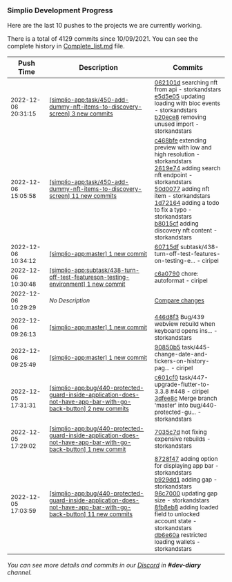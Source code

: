 
### Simplio Development Progress

Here are the last 10 pushes to the projects we are currently working.

There is a total of 4129 commits since 10/09/2021. You can see the complete history in
 [Complete_list.md](Complete_list.md) file.

| Push Time | Description | Commits |
| --- | --- | --- |
| <sub>2022-12-06 20:31:15</sub> | <sub>[[simplio-app:task/450\-add\-dummy\-nft\-items\-to\-discovery\-screen] 3 new commits](https://github.com/SimplioOfficial/simplio-app/compare/60983885a5cf...b20ece862c71)</sub> | <sub>[062101d](https://github.com/SimplioOfficial/simplio-app/commit/062101d2504b19229908cfee65cf07c30e3015d5) searching nft from api - storkandstars<br>[e5d5e05](https://github.com/SimplioOfficial/simplio-app/commit/e5d5e05e5ab22de136e6dab1016279b6ea89e3ce) updating loading with bloc events - storkandstars<br>[b20ece8](https://github.com/SimplioOfficial/simplio-app/commit/b20ece862c711873c0b87550f406a6362158edff) removing unused import - storkandstars</sub> |
| <sub>2022-12-06 15:05:58</sub> | <sub>[[simplio-app:task/450\-add\-dummy\-nft\-items\-to\-discovery\-screen] 11 new commits](https://github.com/SimplioOfficial/simplio-app/compare/446d8f3b81ce...60983885a5cf)</sub> | <sub>[c468bfe](https://github.com/SimplioOfficial/simplio-app/commit/c468bfe3eddc55118138f41e1eac94e2d6477b0e) extending preview with low and high resolution - storkandstars<br>[2619e74](https://github.com/SimplioOfficial/simplio-app/commit/2619e74ac971eadf9a5ec00b0bae5bf52736cb45) adding search nft endpoint - storkandstars<br>[50d0077](https://github.com/SimplioOfficial/simplio-app/commit/50d007798cf4131635ce666bad578b9bfc48ed9a) adding nft item - storkandstars<br>[1d72164](https://github.com/SimplioOfficial/simplio-app/commit/1d72164815fa6042059842d441740bb496bb1178) adding a todo to fix a typo - storkandstars<br>[b8015cf](https://github.com/SimplioOfficial/simplio-app/commit/b8015cf7b9f39df35bd5e2e57b75c157fae73926) adding discovery nft content - storkandstars</sub> |
| <sub>2022-12-06 10:34:12</sub> | <sub>[[simplio-app:master] 1 new commit](https://github.com/SimplioOfficial/simplio-app/commit/60715df111c9f0bee99eacb2c3a48ab344f7d0a2)</sub> | <sub>[60715df](https://github.com/SimplioOfficial/simplio-app/commit/60715df111c9f0bee99eacb2c3a48ab344f7d0a2) subtask/438-turn-off-test-features-on-testing-e... - ciripel</sub> |
| <sub>2022-12-06 10:30:48</sub> | <sub>[[simplio-app:subtask/438\-turn\-off\-test\-featureson\-testing\-environment] 1 new commit](https://github.com/SimplioOfficial/simplio-app/commit/c6a0790d982db01f7a5784f45be0236b7a1fefbe)</sub> | <sub>[c6a0790](https://github.com/SimplioOfficial/simplio-app/commit/c6a0790d982db01f7a5784f45be0236b7a1fefbe) chore: autoformat - ciripel</sub> |
| <sub>2022-12-06 10:29:29</sub> | <sub>_No Description_</sub> | <sub>[Compare changes](https://github.com/SimplioOfficial/simplio-app/compare/31776273830b...0c1a3a216ce2)</sub> |
| <sub>2022-12-06 09:26:13</sub> | <sub>[[simplio-app:master] 1 new commit](https://github.com/SimplioOfficial/simplio-app/commit/446d8f3b81cefd96cb74a8eb6f276db75aed44d9)</sub> | <sub>[446d8f3](https://github.com/SimplioOfficial/simplio-app/commit/446d8f3b81cefd96cb74a8eb6f276db75aed44d9) Bug/439 webview rebuild when keyboard opens ins... - storkandstars</sub> |
| <sub>2022-12-06 09:25:49</sub> | <sub>[[simplio-app:master] 1 new commit](https://github.com/SimplioOfficial/simplio-app/commit/90850b5690c283dbc465118a56d265a40e18b817)</sub> | <sub>[90850b5](https://github.com/SimplioOfficial/simplio-app/commit/90850b5690c283dbc465118a56d265a40e18b817) task/445-change-date-and-tickers-on-history-pag... - ciripel</sub> |
| <sub>2022-12-05 17:31:31</sub> | <sub>[[simplio-app:bug/440\-protected\-guard\-inside\-application\-does\-not\-have\-app\-bar\-with\-go\-back\-button] 2 new commits](https://github.com/SimplioOfficial/simplio-app/compare/7035c7d7d972...3dfee8c04b51)</sub> | <sub>[c601cf0](https://github.com/SimplioOfficial/simplio-app/commit/c601cf0cdb1405f91bd874732632607688e0140a) task/447-upgrade-flutter-to-3.3.8 #448 - ciripel<br>[3dfee8c](https://github.com/SimplioOfficial/simplio-app/commit/3dfee8c04b51fc0fcbc70fbee07943d6a6d284eb) Merge branch 'master' into bug/440-protected-gu... - storkandstars</sub> |
| <sub>2022-12-05 17:29:02</sub> | <sub>[[simplio-app:bug/440\-protected\-guard\-inside\-application\-does\-not\-have\-app\-bar\-with\-go\-back\-button] 1 new commit](https://github.com/SimplioOfficial/simplio-app/commit/7035c7d7d97253dae28c04d66aaa3b96fd317176)</sub> | <sub>[7035c7d](https://github.com/SimplioOfficial/simplio-app/commit/7035c7d7d97253dae28c04d66aaa3b96fd317176) hot fixing expensive rebuilds - storkandstars</sub> |
| <sub>2022-12-05 17:03:59</sub> | <sub>[[simplio-app:bug/440\-protected\-guard\-inside\-application\-does\-not\-have\-app\-bar\-with\-go\-back\-button] 11 new commits](https://github.com/SimplioOfficial/simplio-app/compare/926872cf971e...a7f05e5ad9fc)</sub> | <sub>[8728f47](https://github.com/SimplioOfficial/simplio-app/commit/8728f4738a7b89bb6cef577d43c164447d9206c3) adding option for displaying app bar - storkandstars<br>[b929dd1](https://github.com/SimplioOfficial/simplio-app/commit/b929dd12cf6cf3fd5ca210d6933dc23b91e785de) adding gap - storkandstars<br>[96c7000](https://github.com/SimplioOfficial/simplio-app/commit/96c700025f5f3039cfa1c695351e29806786f656) updating gap size - storkandstars<br>[8fb8eb8](https://github.com/SimplioOfficial/simplio-app/commit/8fb8eb8aaaa473ce9fea00d054e26c0dcac83753) adding loaded field to unlocked account state - storkandstars<br>[db6e60a](https://github.com/SimplioOfficial/simplio-app/commit/db6e60ad8dfb6d43b41c8e6101a68449fe64da10) restricted loading wallets - storkandstars</sub> |

_You can see more details and commits in our [Discord](https://discord.gg/aKhjuwZmdP) in **#dev-diary** channel._
